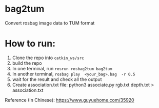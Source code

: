 # bag2tum
Convert rosbag image data to TUM format

# How to run:
1. Clone the repo into `catkin_ws/src`
2. build the repo
3. In one terminal, run `rosrun rosbag2tum bag2tum`
4. In another terminal, `rosbag play  <your_bag>.bag  -r 0.5`
5. wait for the result and check all the output
6. Create association.txt file: python3  associate.py rgb.txt  depth.txt > association.txt

Reference (In Chinese):
https://www.guyuehome.com/35920

